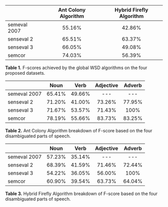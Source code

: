 |              | Ant Colony Algorithm | Hybrid Firefly Algorithm |
|--------------|:--------------------:|:------------------------:|
| semeval 2007 | 55.16%               | 42.86%                   |
| senseval 2   | 65.51%               | 63.37%                   |
| senseval 3   | 66.05%               | 49.08%                   |
| semcor       | 74.03%               | 56.39%                   |

**Table 1.** F-scores achieved by the global WSD algorithms on the four proposed datasets.

|              | Noun   | Verb   | Adjective | Adverb |
|--------------|:------:|:------:|:---------:|:------:|
| semeval 2007 | 65.41% | 49.66% | ---       | ---    |
| senseval 2   | 71.20% | 41.00% | 73.26%    | 77.95% |
| senseval 3   | 71.67% | 53.57% | 71.43%    | 100%   |
| semcor       | 78.19% | 55.66% | 83.73%    | 83.25% |

**Table 2.** Ant Colony Algorithm breakdown of F-score  based on the four disambiguated parts of speech.

|              | Noun   | Verb   | Adjective | Adverb |
|--------------|:------:|:------:|:---------:|:------:|
| semeval 2007 | 57.23% | 35.14% | ---       | ---    |
| senseval 2   | 68.39% | 41.59% | 71.46%    | 72.44% |
| senseval 3   | 54.22% | 36.05% | 56.00%    | 100%   |
| semcor       | 60.90% | 39.54% | 63.73%    | 64.04% |

**Table 3.** Hybrid Firefly Algorithm breakdown of F-score  based on the four disambiguated parts of speech.
